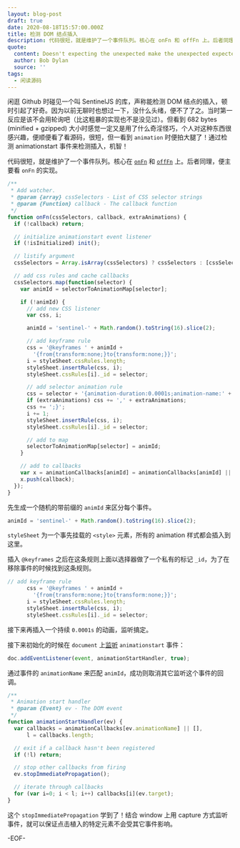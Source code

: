 ```yaml
---
layout: blog-post
draft: true
date: 2020-08-18T15:57:00.000Z
title: 检测 DOM 结点插入
description: 代码很短，就是维护了一个事件队列。核心在 onFn 和 offFn 上。后者同理，便主要看 onFn 的实现。
quote:
  content: Doesn't expecting the unexpected make the unexpected expected?
  author: Bob Dylan
  source: ''
tags:
  - 闲读源码
---
```


闲逛 Github 时碰见一个叫 SentinelJS 的库，声称能检测 DOM 结点的插入，顿时引起了好奇。因为以前无聊时也想过一下，没什么头绪，便不了了之。当时第一反应是该不会用轮询吧（比这粗暴的实现也不是没见过）。但看到 682 bytes (minified + gzipped) 大小时感觉一定又是用了什么奇淫怪巧，个人对这种东西很感兴趣，便顺便看了看源码，很短，但一看到 `animation` 时便拍大腿了！通过检测 animationstart 事件来检测插入，机智！

代码很短，就是维护了一个事件队列。核心在 [`onFn`](https://github.com/muicss/sentineljs/blob/master/src/sentinel.js#L37) 和 [`offFn`](https://github.com/muicss/sentineljs/blob/master/src/sentinel.js#L87) 上。后者同理，便主要看 `onFn` 的实现。

```javascript
/**
 * Add watcher.
 * @param {array} cssSelectors - List of CSS selector strings
 * @param {Function} callback - The callback function
 */
function onFn(cssSelectors, callback, extraAnimations) {
  if (!callback) return;

  // initialize animationstart event listener
  if (!isInitialized) init();

  // listify argument
  cssSelectors = Array.isArray(cssSelectors) ? cssSelectors : [cssSelectors];

  // add css rules and cache callbacks
  cssSelectors.map(function(selector) {
    var animId = selectorToAnimationMap[selector];

    if (!animId) {
      // add new CSS listener
      var css, i;

      animId = 'sentinel-' + Math.random().toString(16).slice(2);

      // add keyframe rule
      css = '@keyframes ' + animId +
        '{from{transform:none;}to{transform:none;}}';
      i = styleSheet.cssRules.length;
      styleSheet.insertRule(css, i);
      styleSheet.cssRules[i]._id = selector;

      // add selector animation rule
      css = selector + '{animation-duration:0.0001s;animation-name:' + animId;
      if (extraAnimations) css += ',' + extraAnimations;
      css += ';}';
      i += 1;
      styleSheet.insertRule(css, i);
      styleSheet.cssRules[i]._id = selector;

      // add to map
      selectorToAnimationMap[selector] = animId;
    }

    // add to callbacks
    var x = animationCallbacks[animId] = animationCallbacks[animId] || [];
    x.push(callback);
  });
}
```

先生成一个随机的带前缀的 `animId` 来区分每个事件。

```javascript
animId = 'sentinel-' + Math.random().toString(16).slice(2);
```

`styleSheet` 为一个事先挂载的 `<style>` 元素，所有的 animation 样式都会插入到这里。

插入 `@keyframes` 之后在这条规则上面以选择器做了一个私有的标记 `_id`，为了在移除事件的时候找到这条规则。

```javascript
// add keyframe rule
      css = '@keyframes ' + animId +
        '{from{transform:none;}to{transform:none;}}';
      i = styleSheet.cssRules.length;
      styleSheet.insertRule(css, i);
      styleSheet.cssRules[i]._id = selector;
```

接下来再插入一个持续 `0.0001s` 的动画，监听搞定。

接下来初始化的时候在 `document` 上[监听](https://github.com/muicss/sentineljs/blob/master/src/sentinel.js#L18) `animationstart` 事件：

```javascript
doc.addEventListener(event, animationStartHandler, true);
```

通过事件的 `animationName` 来匹配 `animId`，成功则取消其它监听这个事件的回调。

```javascript
/**
 * Animation start handler
 * @param {Event} ev - The DOM event
 */
function animationStartHandler(ev) {
  var callbacks = animationCallbacks[ev.animationName] || [],
      l = callbacks.length;

  // exit if a callback hasn't been registered
  if (!l) return;

  // stop other callbacks from firing
  ev.stopImmediatePropagation();

  // iterate through callbacks
  for (var i=0; i < l; i++) callbacks[i](ev.target);
}
```

这个 `stopImmediatePropagation` 学到了！结合 window 上用 capture 方式监听事件，就可以保证点击植入的特定元素不会受其它事件影响。

-EOF-

